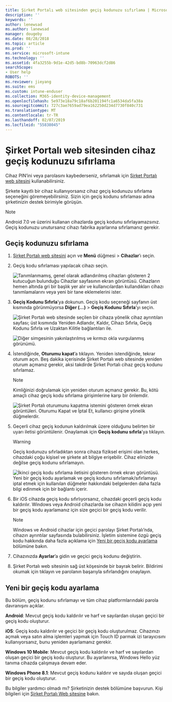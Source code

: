 ```yaml
---
title: Şirket Portalı web sitesinden geçiş kodunuzu sıfırlama | Microsoft Docs
description: ''
keywords: ''
author: lenewsad
ms.author: lanewsad
manager: dougeby
ms.date: 08/28/2018
ms.topic: article
ms.prod: ''
ms.service: microsoft-intune
ms.technology: ''
ms.assetid: 4fa3255b-9d1e-42d5-bd8b-70963dcf2d86
searchScope:
- User help
ROBOTS: ''
ms.reviewer: jieyang
ms.suite: ems
ms.custom: intune-enduser
ms.collection: M365-identity-device-management
ms.openlocfilehash: 5e973e18a79c18af6b201194fc1a6534da5fa38a
ms.sourcegitcommit: 727c3ae7659ad79ea162250d234d7730f840c731
ms.translationtype: MT
ms.contentlocale: tr-TR
ms.lasthandoff: 02/07/2019
ms.locfileid: "55838045"
---
```

# <a name="how-to-reset-your-device-passcode-from-the-company-portal-website"></a>Şirket Portalı web sitesinden cihaz geçiş kodunuzu sıfırlama

Cihaz PIN’ini veya parolasını kaybederseniz, sıfırlamak için [Şirket Portalı web sitesini](https://portal.manage.microsoft.com) kullanabilirsiniz.  

Şirkete kayıtlı bir cihaz kullanıyorsanız cihaz geçiş kodunuzu sıfırlama seçeneğini göremeyebilirsiniz. Sizin için geçiş kodunu sıfırlaması adına şirketinizin destek birimiyle görüşün.

   > [!NOTE]
   > Android 7.0 ve üzerini kullanan cihazlarda geçiş kodunu sıfırlayamazsınız. Geçiş kodunuzu unutursanız cihazı fabrika ayarlarına sıfırlamanız gerekir. 

## <a name="reset-your-passcode"></a>Geçiş kodunuzu sıfırlama

1.  [Şirket Portalı web sitesini](https://portal.manage.microsoft.com) açın ve __Menü__ düğmesi > __Cihazlar__’ı seçin.  

2. Geçiş kodu sıfırlaması yapılacak cihazı seçin.  

    ![Tanımlanmamış, genel olarak adlandırılmış cihazları gösteren 2 kutucuğun bulunduğu Cihazlar sayfasının ekran görüntüsü. Cihazların hemen altında gri bir başlık yer alır ve kullanıcılardan kullandıkları cihazı tanımlamalarını veya yeni bir tane eklemelerini ister.](./media/rename-reset-device-step2-1808.png) 

3. **Geçiş Kodunu Sıfırla**’ya dokunun. Geçiş kodu seçeneği sayfanın üst kısmında görünmüyorsa **Diğer (...)** > **Geçiş Kodunu Sıfırla**’yı seçin.   

   ![Şirket Portalı web sitesinde seçilen bir cihaza yönelik cihaz ayrıntıları sayfası; üst kısmında Yeniden Adlandır, Kaldır, Cihazı Sıfırla, Geçiş Kodunu Sıfırla ve Uzaktan Kilitle bağlantıları ile. ](./media/rename-reset-device-1808.png)   

    ![Diğer simgesinin yakınlaştırılmış ve kırmızı okla vurgulanmış görünümü.](./media/rename-reset-device-step3-more-1808.png)  

4. İstendiğinde, **Oturumu kapat**’a tıklayın. Yeniden istendiğinde, tekrar oturum açın. Beş dakika içerisinde Şirket Portalı web sitesinde yeniden oturum açmanız gerekir, aksi takdirde Şirket Portalı cihaz geçiş kodunu sıfırlamaz.  

   > [!NOTE]
   > Kimliğinizi doğrulamak için yeniden oturum açmanız gerekir. Bu, kötü amaçlı cihaz geçiş kodu sıfırlama girişimlerine karşı bir önlemdir.

   ![Şirket Portalı oturumunu kapatma istemini gösteren örnek ekran görüntüleri. Oturumu Kapat ve İptal Et, kullanıcı girişine yönelik düğmelerdir.](./media/iwp-reset-passcode-popup-1808.png)

5. Geçerli cihaz geçiş kodunun kaldırılmak üzere olduğunu belirten bir uyarı iletisi görüntülenir. Onaylamak için **Geçiş kodunu sıfırla**’ya tıklayın.  
    > [!WARNING]
    > Geçiş kodunuzu sıfırladıktan sonra cihaza fiziksel erişimi olan herkes, cihazdaki çoğu kişisel ve şirkete ait bilgiye erişebilir. Cihaz elinizde değilse geçiş kodunu sıfırlamayın.  

   ![İkinci geçiş kodu sıfırlama iletisini gösteren örnek ekran görüntüsü. Yeni bir geçiş kodu ayarlamak ve geçiş kodunu sıfırlamak/sıfırlamayı iptal etmek için kullanılan düğmeler hakkındaki belgelerden daha fazla bilgi edinmek için bir bağlantı içerir.](./media/iwp-reset-passcode-popup2-1808.png) 

6. Bir iOS cihazda geçiş kodu sıfırlıyorsanız, cihazdaki geçerli geçiş kodu kaldırılır. Windows veya Android cihazlarda ise cihazın kilidini açıp yeni bir geçiş kodu ayarlamanız için size geçici bir geçiş kodu verilir. 

   > [!NOTE]
   > Windows ve Android cihazlar için geçici parolayı Şirket Portalı’nda, cihazın ayrıntılar sayfasında bulabilirsiniz. İşletim sistemine özgü geçiş kodu hakkında daha fazla açıklama için [Yeni bir geçiş kodu ayarlama](reset-your-passcode-cpwebsite.md#set-up-a-new-passcode) bölümüne bakın.  
   
7. Cihazınızda **Ayarlar**’a gidin ve geçici geçiş kodunu değiştirin. 

8. Şirket Portalı web sitesinin sağ üst köşesinde bir bayrak belirir. Bildirimi okumak için tıklayın ve parolanın başarıyla sıfırlandığını onaylayın.  

## <a name="set-up-a-new-passcode"></a>Yeni bir geçiş kodu ayarlama  

Bu bölüm, geçiş kodunu sıfırlamayı ve tüm cihaz platformlarındaki parola davranışını açıklar.  

**Android**: Mevcut geçiş kodu kaldırılır ve harf ve sayılardan oluşan geçici bir geçiş kodu oluşturur.

**iOS**: Geçiş kodu kaldırılır ve geçici bir geçiş kodu oluşturulmaz. Cihazınızı açmak veya satın alma işlemleri yapmak için Touch ID parmak izi tarayıcısını kullanıyorsanız, bunu yeniden ayarlamanız gerekir.  

**Windows 10 Mobile**: Mevcut geçiş kodu kaldırılır ve harf ve sayılardan oluşan geçici bir geçiş kodu oluşturur. Bu ayarlanırsa, Windows Hello yüz tanıma cihazda çalışmaya devam eder.
    
**Windows Phone 8.1**: Mevcut geçiş kodunu kaldırır ve sayıda oluşan geçici bir geçiş kodu oluşturur.  

Bu bilgiler yardımcı olmadı mı? Şirketinizin destek bölümüne başvurun. Kişi bilgileri için [Şirket Portalı Web sitesine](https://go.microsoft.com/fwlink/?linkid=2010980) bakın.  
